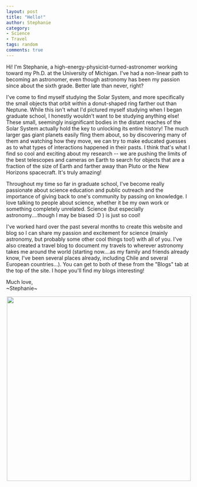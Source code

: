 ```yaml
---
layout: post
title: "Hello!"
author: Stephanie
category:
- Science
- Travel
tags: random
comments: true
---
```


Hi! I'm Stephanie, a high-energy-physicist-turned-astronomer working toward my
Ph.D. at the University of Michigan. I've had a non-linear path to becoming an
astronomer, even though astronomy has been my passion since about the sixth
grade. Better late than never, right?

I've come to find myself studying the Solar System, and more specifically the
small objects that orbit within a donut-shaped ring farther out than Neptune. While
this isn't what I'd pictured myself studying when I began graduate school, I
honestly wouldn't want to be studying anything else! These small, seemingly
insignificant bodies in the distant reaches of the Solar System actually hold
the key to unlocking its entire history! The much larger gas giant planets
easily fling them about, so by discovering many of them and watching how they
move, we can try to make educated guesses as to what types of interactions
happened in their pasts. I think that's what I find so cool and
exciting about my research -- we are pushing the limits of the best telescopes
and cameras on Earth to search for objects that are a fraction of the size of
Earth and farther away than Pluto or the New Horizons spacecraft. It's truly amazing!

Throughout my time so far in graduate school, I've become really passionate
about science education and public outreach and the importance of giving back to
one's community by passing on knowledge. I love talking to people about science,
whether it be my own work or something completely unrelated. Science (but
especially astronomy....though I may be biased :D ) is just so cool!

I've worked hard over the past several months to create this website and blog so
I can share my passion and
excitement for science (mainly astronomy, but probably some other cool things
too!) with all of you. I've also created a travel blog to document my travels to
wherever astronomy takes me around the world (starting now....as my family and
friends already know, I've been several places already, including Chile and
several European countries...). You can get to both of these from the "Blogs"
tab at the top of the site. I hope you'll find my blogs interesting!

Much love, <br>
~Stephanie~

<center><img src="{{ '/img/collage_of_me.jpg' | prepend: site.baseurl }}" alt="" height="500" width="500"></center>

